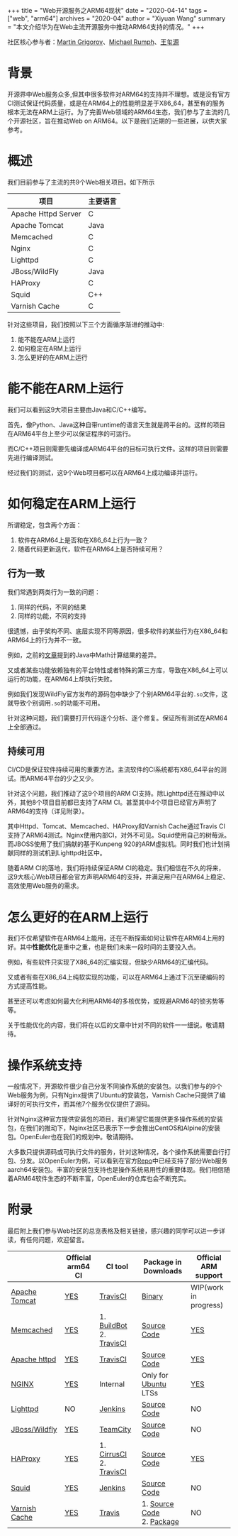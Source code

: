 +++
title = "Web开源服务之ARM64现状"
date = "2020-04-14"
tags = ["web", "arm64"]
archives = "2020-04"
author = "Xiyuan Wang"
summary = "本文介绍华为在Web主流开源服务中推动ARM64支持的情况。"
+++

社区核心参与者：[Martin Grigorov](https://github.com/martin-g)、[Michael Rumph](https://www.linkedin.com/in/mikerumph/)、[王玺源](https://github.com/wangxiyuan)

# 背景

开源界中Web服务众多,但其中很多软件对ARM64的支持并不理想。或是没有官方CI测试保证代码质量，或是在ARM64上的性能明显差于X86_64，甚至有的服务根本无法在ARM上运行。为了完善Web领域的ARM64生态，我们参与了主流的几个开源社区，旨在推动Web on ARM64。以下是我们近期的一些进展，以供大家参考。


# 概述

我们目前参与了主流的共9个Web相关项目。如下所示

|  项目   | 主要语言 |
|   ---   |   ---  |
| Apache Httpd Server  | C |
| Apache Tomcat  | Java |
| Memcached | C |
| Nginx | C |
| Lighttpd | C |
| JBoss/WildFly | Java |
| HAProxy | C |
| Squid | C++ | C |
| Varnish Cache | C |

针对这些项目，我们按照以下三个方面循序渐进的推动中:

1. 能不能在ARM上运行
2. 如何稳定在ARM上运行
3. 怎么更好的在ARM上运行

# 能不能在ARM上运行

我们可以看到这9大项目主要由Java和C/C++编写。

首先，像Python、Java这种自带runtime的语言天生就是跨平台的。这样的项目在ARM64平台上至少可以保证程序的可运行。

而C/C++项目则需要先编译成ARM64平台的目标可执行文件。这样的项目则需要先进行编译测试。

经过我们的测试，这9个Web项目都可以在ARM64上成功编译并运行。

# 如何稳定在ARM上运行

所谓稳定，包含两个方面：

1. 软件在ARM64上是否和在X86_64上行为一致？
2. 随着代码更新迭代，软件在ARM64上是否持续可用？

## 行为一致

我们常遇到两类行为一致的问题：

1. 同样的代码，不同的结果
2. 同样的功能，不同的支持

很遗憾，由于架构不同、底层实现不同等原因，很多软件的某些行为在X86_64和ARM64上的行为并不一致。

例如，之前的[文章](https://kunpengcompute.github.io/2020/04/08/arm-you-hua-he-java-math-ku-you-guan-de-na-xie-keng/)提到的Java中Math计算结果的差异。

又或者某些功能依赖独有的平台特性或者特殊的第三方库，导致在X86_64上可以运行的功能，在ARM64上却执行失败。

例如我们发现WildFly官方发布的源码包中缺少了个别ARM64平台的`.so`文件，这就导致个别调用`.so`的功能不可用。

针对这种问题，我们需要打开代码逐个分析、逐个修复。保证所有测试在ARM64上全部通过。

## 持续可用

CI/CD是保证软件持续可用的重要方法。主流软件的CI系统都有X86_64平台的测试。而ARM64平台的少之又少。

针对这个问题，我们推动了这9个项目的ARM CI支持。除Lighttpd还在推动中以外，其他8个项目目前都已支持了ARM CI。甚至其中4个项目已经官方声明了ARM64的支持（详见附录）。

其中Httpd、Tomcat、Memcached、HAProxy和Varnish Cache通过Travis CI支持了ARM64测试。Nginx使用内部CI，对外不可见。Squid使用自己的树莓派。而JBOSS使用了我们捐献的基于Kunpeng 920的ARM虚拟机。同时我们也计划捐献同样的测试机到Lighttpd社区中。

随着ARM CI的落地，我们将持续保证ARM CI的稳定。我们相信在不久的将来，这9大核心Web项目都会官方声明ARM64的支持，并满足用户在ARM64上稳定、高效使用Web服务的需求。

# 怎么更好的在ARM上运行

我们不仅希望软件在ARM64上能用，还在不断探索如何让软件在ARM64上用的好。其中**性能优化**是重中之重，也是我们未来一段时间的主要投入点。

例如，有些软件只实现了X86_64的汇编实现，但缺少ARM64的汇编代码。

又或者有些在X86_64上纯软实现的功能，可以在ARM64上通过下沉至硬编码的方式提高性能。

甚至还可以考虑如何最大化利用ARM64的多核优势，或规避ARM64的锁劣势等等。

关于性能优化的内容，我们将在以后的文章中针对不同的软件一一细说。敬请期待。

# 操作系统支持

一般情况下，开源软件很少自己分发不同操作系统的安装包。以我们参与的9个Web服务为例，只有Nginx提供了Ubuntu的安装包，Varnish Cache只提供了编译好的可执行文件，而其他7个服务仅仅提供了源码。

针对Nginx这种官方提供安装包的项目，我们希望它能提供更多操作系统的安装包，在我们的推动下，Nginx社区已表示下一步会推出CentOS和Alpine的安装包。OpenEuler也在我们的规划中。敬请期待。

大多数只提供源码或可执行文件的服务，针对这种情况，各个操作系统需要自行打包、分发。以OpenEuler为例，可以看到在官方[Repo](https://repo.openeuler.org)中已经支持了部分Web服务aarch64安装包。丰富的安装包支持也是操作系统易用性的重要体现。我们相信随着ARM64软件生态的不断丰富，OpenEuler的仓库也会不断充实。


# 附录

最后附上我们参与Web社区的总览表格及相关链接，感兴趣的同学可以进一步详读，有任何问题，欢迎留言。

| | Official arm64 CI | CI tool | Package in Downloads | Official ARM support |
| ---- | ---- | ---- | ---- | ---- |
| [Apache Tomcat](https://tomcat.apache.org/) | [YES](https://github.com/apache/tomcat/commit/f386fbb4abaa3fe8f3b3df1da7d14f756c729e2e) | [TravisCI](https://github.com/apache/tomcat/blob/master/.travis.yml) | [Binary](https://tomcat.apache.org/download-90.cgi) | WIP(work in progress) |
| [Memcached](https://memcached.org/) | [YES](https://github.com/memcached/memcached/pull/593) | 1. [BuildBot](http://build.memcached.org:8010/) 2. [TravisCI](https://github.com/memcached/memcached/blob/master/.travis.yml) | [Source Code](https://memcached.org/downloads) | [YES](https://github.com/memcached/memcached/wiki/Hardware) |
| [Apache httpd](https://httpd.apache.org/) | [YES](https://markmail.org/message/ajm3eouaqfhm22ox)  | [TravisCI](https://github.com/apache/httpd/blob/trunk/.travis.yml) | [Source Code](http://httpd.apache.org/download.cgi) | [YES](https://github.com/apache/httpd/blob/2.4.x/CHANGES#L17-L20) |
| [NGINX](https://nginx.org/) | [YES](https://mailman.nginx.org/pipermail/nginx-devel/2020-January/012943.html) | Internal | Only for [Ubuntu](https://nginx.org/en/linux_packages.html) LTSs | [YES](https://nginx.org/en/linux_packages.html#Ubuntu) |
| [Lighttpd](https://www.lighttpd.net/) | NO | [Jenkins](https://ci.lighttpd.net/view/lighttpd1.4/job/lighttpd1.4/) | [Source Code](https://www.lighttpd.net/download/) | NO |
| [JBoss/Wildfly](https://www.wildfly.org/) | [YES](https://ci.wildfly.org/viewType.html?buildTypeId=WF_MasterLinuxArm64OpenJ911) | [TeamCity](https://ci.wildfly.org/) | [Source Code](https://wildfly.org/downloads/) | NO |
| [HAProxy](https://www.haproxy.org/) | [YES](https://github.com/haproxy/haproxy/commit/9bf2a1be89a6eaddb00f07b9d069a9a16c24c037) | 1. [CirrusCI](https://cirrus-ci.com/github/haproxy/haproxy) <br> 2. [TravisCI](https://github.com/haproxy/haproxy/blob/master/.travis.yml) | [Source Code](http://www.haproxy.org/) | [YES](https://www.haproxy.org/#plat) |
| [Squid](http://www.squid-cache.org/) | [YES](http://build.squid-cache.org/computer/arm64-rpi/) | [Jenkins](http://build.squid-cache.org/) | [Source Code](http://squid-cache.org/Versions/) | NO |
| [Varnish Cache](https://github.com/varnishcache/varnish-cache/) | [YES](https://github.com/varnishcache/varnish-cache/pull/3195) | [Travis](https://github.com/varnishcache/varnish-cache/blob/master/.travis.yml) | 1. [Source Code](https://varnish-cache.org/releases/index.html) <br> 2. [Package](https://packagecloud.io/varnishcache) | NO  |
